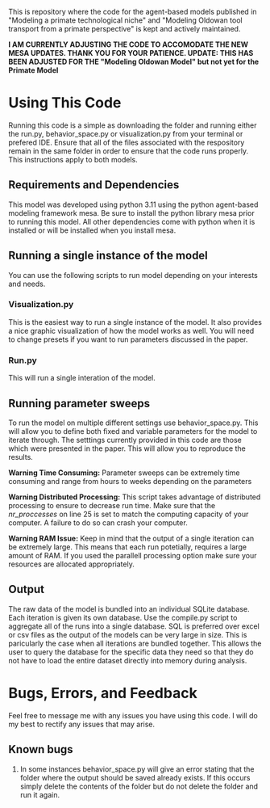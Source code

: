 This is repository where the code for the agent-based models published in "Modeling a primate technological niche" and "Modeling Oldowan tool transport from a primate perspective" is kept and actively maintained.

**I AM CURRENTLY ADJUSTING THE CODE TO ACCOMODATE THE NEW MESA UPDATES. THANK YOU FOR YOUR PATIENCE. UPDATE: THIS HAS BEEN ADJUSTED FOR THE "Modeling Oldowan Model" but not yet for the Primate Model**

# Using This Code

Running this code is a simple as downloading the folder and running either the run.py, behavior_space.py or visualization.py from your terminal or prefered IDE. Ensure that all of the files associated with the respository remain in the same folder in order to ensure that the code runs properly. This instructions apply to both models. 

## Requirements and Dependencies

This model was developed using python 3.11 using the python agent-based modeling framework mesa. Be sure to  install the python library mesa prior to running this model. All other dependencies come with python when it is installed or will be installed when you install mesa. 

## Running a single instance of the model

You can use the following scripts to run model depending on your interests and needs.

### Visualization.py

This is the easiest way to run a single instance of the model. It also provides a nice graphic visualization of how the model works as well. You will need to change presets if you want to run parameters discussed in the paper. 

### Run.py

This will run a single interation of the model. 

## Running parameter sweeps

To run the model on multiple different settings use behavior_space.py. This will allow you to define both fixed and variable parameters for the model to iterate through. The setttings currently provided in this code are those which were presented in the paper. This will allow you to reproduce the results. 

**Warning Time Consuming:** Parameter sweeps can be extremely time consuming and range from hours to weeks depending on the parameters 

**Warning Distributed Processing:** This script takes advantage of distributed processing to ensure to decrease run time. Make sure that the *nr_proccesses* on line 25 is set to match the computing capacity of your computer. A failure to do so can crash your computer.

**Warning RAM Issue:** Keep in mind that the output of a single iteration can be extremely large. This means that each run potetially, requires a large amount of RAM. If you used the parallell processing option make sure your resources are allocated appropriately. 

## Output

The raw data of the model is bundled into an individual SQLite database. Each iteration is given its own database. Use the compile.py script to aggregate all of the runs into a single database. SQL is preferred over excel or csv files as the output of the models can be very large in size. This is paricularly the case when all iterations are bundled together. This allows the user to query the database for the specific data they need so that they do not have to load the entire dataset directly into memory during analysis.   

# Bugs, Errors, and Feedback

Feel free to message me with any issues you have using this code. I will do my best to rectify any issues that may arise. 

## Known bugs

1. In some instances behavior_space.py will give an error stating that the folder where the output should be saved already exists. If this occurs simply delete the contents of the folder but do not delete the folder and run it again.  
